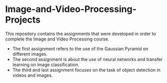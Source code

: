 # Image-and-Video-Processing-Projects

This repository contains the assignments that were developed in order to complete the Image and Video Processing course. 

* The first assignment refers to the use of the Gaussian Pyramid on different images.
* The second assignment is about the use of neural networks and transfer learning on image classification.
* The third and last assignment focuses on the task of object detection in videos and images.

